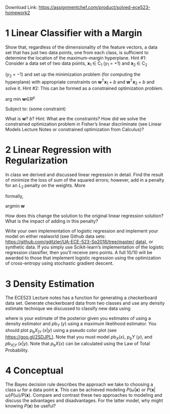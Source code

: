 Download Link: https://assignmentchef.com/product/solved-ece523-homework2
<br>
<h1>1           Linear Classifier with a Margin</h1>

Show that, regardless of the dimensionality of the feature vectors, a data set that has just two data points, one from each class, is sufficient to determine the location of the maximum-margin hyperplane. Hint #1: Consider a data set of two data points, <strong>x</strong><sub>1 </sub>∈ C<sub>1 </sub>(<em>y</em><sub>1 </sub>= +1) and <strong>x</strong><sub>2 </sub>∈ C<sub>2</sub>

(<em>y</em><sub>2 </sub>= −1) and set up the minimization problem (for computing the hyperplane) with appropriate constraints on <strong>w</strong><sup>T</sup><strong>x</strong><sub>1 </sub>+ <em>b </em>and <strong>w</strong><sup>T</sup><strong>x</strong><sub>2 </sub>+ <em>b </em>and solve it. Hint #2: This can be formed as a constrained optimization problem.

arg min <strong>w</strong>∈R<em><sup>p</sup></em>

Subject to: (some constraint)

What is <strong>w</strong>? <em>b</em>? Hint: What are the constraints? How did we solve the constrained optimization problem in Fisher’s linear discriminate (see Linear Models Lecture Notes or constrained optimization from Calculus)?

<h1>2           Linear Regression with Regularization</h1>

In class we derived and discussed linear regression in detail. Find the result of minimize the loss of sum of the squared errors; however, add in a penalty for an <em>L</em><sub>2 </sub>penalty on the weights. More

formally,

argmin <strong>w</strong>

How does this change the solution to the original linear regression solution? What is the impact of adding in this penalty?

Write your own implementation of logistic regression and implement your model on either realworld (see Github data sets: <a href="https://github.com/gditzler/UA-ECE-523-Sp2018/tree/master/data">https://github.com/gditzler/UA-ECE-523-Sp2018/tree/master/ </a><a href="https://github.com/gditzler/UA-ECE-523-Sp2018/tree/master/data">data</a><a href="https://github.com/gditzler/UA-ECE-523-Sp2018/tree/master/data">)</a>, or synthetic data. If you simply use Scikit-learn’s implementation of the logistic regression classifier, then you’ll receive zero points. A full 10/10 will be awarded to those that implement logistic regression using the optimization of cross-entropy using stochastic gradient descent.

<h1>3           Density Estimation</h1>

The ECE523 Lecture notes has a function for generating a checkerboard data set. Generate checkerboard data from two classes and use any density estimate technique we discussed to classify new data using

where is your estimate of the posterior given you estimates of using a density estimator and <em>p</em>b<em><sub>Y </sub></em>(<em>y</em>) using a maximum likelihood estimator. You should plot <em>p</em><sub>b</sub><em>X</em><sub>|<em>Y </em></sub>(<em>x</em>|<em>y</em>) using a pseudo color plot (see <a href="https://goo.gl/2SDJPL">https://goo.gl/2SDJPL</a><a href="https://goo.gl/2SDJPL">)</a>. Note that you must model <em>p</em>b<em><sub>X</sub></em>(<em>x</em>), <em>p</em><sub>b</sub><em>Y </em>(<em>y</em>), and <em>p</em>b<em><sub>X</sub></em><sub>|<em>Y </em></sub>(<em>x</em>|<em>y</em>). Note that <em>p</em><sub>b</sub><em>X</em>(<em>x</em>) can be calculated using the Law of Total Probability.

<h1>4           Conceptual</h1>

The Bayes decision rule describes the approach we take to choosing a class <em>ω </em>for a data point <strong>x</strong>. This can be achieved modeling <em>P</em>(<em>ω</em>|<strong>x</strong>) or <em>P</em>(<strong>x</strong>|<em>ω</em>)<em>P</em>(<em>ω</em>)<em>/P</em>(<strong>x</strong>). Compare and contrast these two approaches to modeling and discuss the advantages and disadvantages. For the latter model, why might knowing <em>P</em>(<strong>x</strong>) be useful?